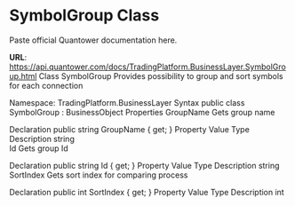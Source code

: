 # SymbolGroup Class

Paste official Quantower documentation here.

**URL**: https://api.quantower.com/docs/TradingPlatform.BusinessLayer.SymbolGroup.html
Class SymbolGroup
Provides possibility to group and sort symbols for each connection

Namespace: TradingPlatform.BusinessLayer
Syntax
public class SymbolGroup : BusinessObject
Properties
GroupName
Gets group name

Declaration
public string GroupName { get; }
Property Value
Type	Description
string	
Id
Gets group Id

Declaration
public string Id { get; }
Property Value
Type	Description
string	
SortIndex
Gets sort index for comparing process

Declaration
public int SortIndex { get; }
Property Value
Type	Description
int	